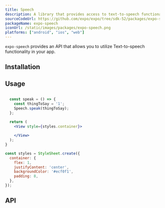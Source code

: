```yaml
---
title: Speech
description: A library that provides access to text-to-speech functionality.
sourceCodeUrl: https://github.com/expo/expo/tree/sdk-52/packages/expo-speech
packageName: expo-speech
iconUrl: /static/images/packages/expo-speech.png
platforms: ["android", "ios", "web"]
---
```


`expo-speech` provides an API that allows you to utilize Text-to-speech functionality in your app.

## Installation

## Usage

```jsx

  const speak = () => {
    const thingToSay = '1';
    Speech.speak(thingToSay);
  };

  return (
    <View style={styles.container}>
      
    </View>
  );
}

const styles = StyleSheet.create({
  container: {
    flex: 1,
    justifyContent: 'center',
    backgroundColor: '#ecf0f1',
    padding: 8,
  },
});
```

## API

```js

```